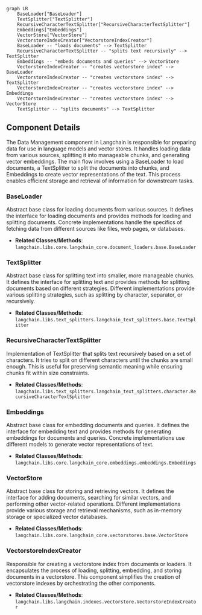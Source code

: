 ```mermaid
graph LR
    BaseLoader["BaseLoader"]
    TextSplitter["TextSplitter"]
    RecursiveCharacterTextSplitter["RecursiveCharacterTextSplitter"]
    Embeddings["Embeddings"]
    VectorStore["VectorStore"]
    VectorstoreIndexCreator["VectorstoreIndexCreator"]
    BaseLoader -- "loads documents" --> TextSplitter
    RecursiveCharacterTextSplitter -- "splits text recursively" --> TextSplitter
    Embeddings -- "embeds documents and queries" --> VectorStore
    VectorstoreIndexCreator -- "creates vectorstore index" --> BaseLoader
    VectorstoreIndexCreator -- "creates vectorstore index" --> TextSplitter
    VectorstoreIndexCreator -- "creates vectorstore index" --> Embeddings
    VectorstoreIndexCreator -- "creates vectorstore index" --> VectorStore
    TextSplitter -- "splits documents" --> TextSplitter
```

## Component Details

The Data Management component in Langchain is responsible for preparing data for use in language models and vector stores. It handles loading data from various sources, splitting it into manageable chunks, and generating vector embeddings. The main flow involves using a BaseLoader to load documents, a TextSplitter to split the documents into chunks, and Embeddings to create vector representations of the text. This process enables efficient storage and retrieval of information for downstream tasks.

### BaseLoader
Abstract base class for loading documents from various sources. It defines the interface for loading documents and provides methods for loading and splitting documents. Concrete implementations handle the specifics of fetching data from different sources like files, web pages, or databases.
- **Related Classes/Methods**: `langchain.libs.core.langchain_core.document_loaders.base.BaseLoader`

### TextSplitter
Abstract base class for splitting text into smaller, more manageable chunks. It defines the interface for splitting text and provides methods for splitting documents based on different strategies. Different implementations provide various splitting strategies, such as splitting by character, separator, or recursively.
- **Related Classes/Methods**: `langchain.libs.text_splitters.langchain_text_splitters.base.TextSplitter`

### RecursiveCharacterTextSplitter
Implementation of TextSplitter that splits text recursively based on a set of characters. It tries to split on different characters until the chunks are small enough. This is useful for preserving semantic meaning while ensuring chunks fit within size constraints.
- **Related Classes/Methods**: `langchain.libs.text_splitters.langchain_text_splitters.character.RecursiveCharacterTextSplitter`

### Embeddings
Abstract base class for embedding documents and queries. It defines the interface for embedding text and provides methods for generating embeddings for documents and queries. Concrete implementations use different models to generate vector representations of text.
- **Related Classes/Methods**: `langchain.libs.core.langchain_core.embeddings.embeddings.Embeddings`

### VectorStore
Abstract base class for storing and retrieving vectors. It defines the interface for adding documents, searching for similar vectors, and performing other vector-related operations. Different implementations provide various storage and retrieval mechanisms, such as in-memory storage or specialized vector databases.
- **Related Classes/Methods**: `langchain.libs.core.langchain_core.vectorstores.base.VectorStore`

### VectorstoreIndexCreator
Responsible for creating a vectorstore index from documents or loaders. It encapsulates the process of loading, splitting, embedding, and storing documents in a vectorstore. This component simplifies the creation of vectorstore indexes by orchestrating the other components.
- **Related Classes/Methods**: `langchain.libs.langchain.indexes.vectorstore.VectorstoreIndexCreator`
